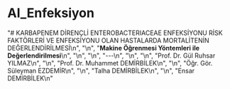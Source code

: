 # AI_Enfeksiyon

"# KARBAPENEM DİRENÇLİ ENTEROBACTERIACEAE ENFEKSİYONU RİSK FAKTÖRLERİ VE ENFEKSİYONU OLAN HASTALARDA MORTALİTENİN DEĞERLENDİRİLMESİ\n",
        "\n",
        "**Makine Öğrenmesi Yöntemleri ile Değerlendirilmesi**\n",
        "\n",
        "\n",
        "---\n",
        "\n",
        "\n",
        "Prof. Dr. Gül Ruhsar YILMAZ\n",
        "\n",
        "Prof. Dr. Muhammet DEMİRBİLEK\n",
        "\n",
        "Öğr. Gör. Süleyman EZDEMİR\n",
        "\n",
        "Talha DEMİRBİLEK\n",
        "\n",
        "Ensar DEMİRBİLEK\n"
